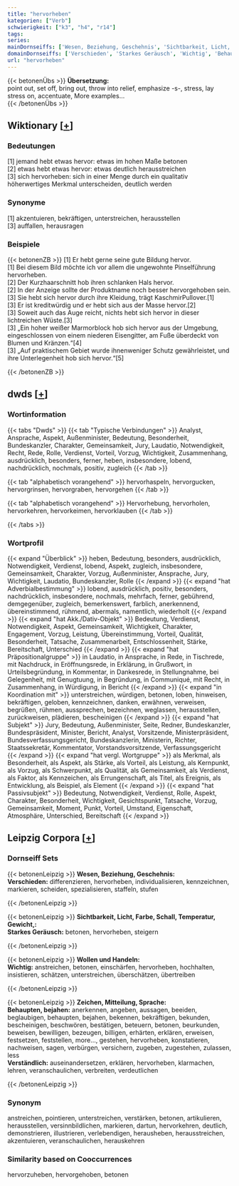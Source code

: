 ```yaml
---
title: "hervorheben"
kategorien: ["Verb"]
schwierigkeit: ["k3", "h4", "r14"]
tags:
series:
mainDornseiffs: ['Wesen, Beziehung, Geschehnis', 'Sichtbarkeit, Licht, Farbe, Schall, Temperatur, Gewicht,', 'Wollen und Handeln', 'Zeichen, Mitteilung, Sprache']
domainDornseiffs: ['Verschieden', 'Starkes Geräusch', 'Wichtig', 'Behaupten, bejahen', 'Verständlich']
url: "hervorheben"
---
```


{{< betonenÜbs >}}
**Übersetzung:**  
point out, set off, bring out, throw into relief, emphasize -s-, stress, lay stress  on, accentuate, More examples...  
{{< /betonenÜbs >}}

## Wiktionary [[+](https://de.wiktionary.org/wiki/hervorheben)]

### Bedeutungen
[1] jemand hebt etwas hervor: etwas im hohen Maße betonen  
[2] etwas hebt etwas hervor: etwas deutlich herausstreichen  
[3] sich hervorheben: sich in einer Menge durch ein qualitativ höherwertiges Merkmal unterscheiden, deutlich werden  

### Synonyme
[1] akzentuieren, bekräftigen, unterstreichen, herausstellen  
[3] auffallen, herausragen  

### Beispiele
{{< betonenZB >}}
[1] Er hebt gerne seine gute Bildung hervor.  
[1] Bei diesem Bild möchte ich vor allem die ungewohnte Pinselführung hervorheben.  
[2] Der Kurzhaarschnitt hob ihren schlanken Hals hervor.  
[2] In der Anzeige sollte der Produktname noch besser hervorgehoben sein.  
[3] Sie hebt sich hervor durch ihre Kleidung, trägt KaschmirPullover.[1]  
[3] Er ist kreditwürdig und er hebt sich aus der Masse hervor.[2]  
[3] Soweit auch das Auge reicht, nichts hebt sich hervor in dieser lichtreichen Wüste.[3]  
[3] „Ein hoher weißer Marmorblock hob sich hervor aus der Umgebung, eingeschlossen von einem niederen Eisengitter, am Fuße überdeckt von Blumen und Kränzen.“[4]  
[3] „Auf praktischem Gebiet wurde ihnenweniger Schutz gewährleistet, und ihre Unterlegenheit hob sich hervor.“[5]  

{{< /betonenZB >}}


## dwds [[+](https://www.dwds.de/wb/hervorheben)]

### Wortinformation
{{< tabs "Dwds" >}}
{{< tab "Typische Verbindungen" >}}
Analyst, Ansprache, Aspekt, Außenminister, Bedeutung, Besonderheit, Bundeskanzler, Charakter, Gemeinsamkeit, Jury, Laudatio, Notwendigkeit, Recht, Rede, Rolle, Verdienst, Vorteil, Vorzug, Wichtigkeit, Zusammenhang, ausdrücklich, besonders, ferner, heben, insbesondere, lobend, nachdrücklich, nochmals, positiv, zugleich
{{< /tab >}}

{{< tab "alphabetisch vorangehend" >}}
hervorhaspeln, hervorgucken, hervorgrinsen, hervorgraben, hervorgehen
{{< /tab >}}

{{< tab "alphabetisch vorangehend" >}}
Hervorhebung, hervorholen, hervorkehren, hervorkeimen, hervorklauben
{{< /tab >}}

{{< /tabs >}}

### Wortprofil
{{< expand "Überblick" >}} heben, Bedeutung, besonders, ausdrücklich, Notwendigkeit, Verdienst, lobend, Aspekt, zugleich, insbesondere, Gemeinsamkeit, Charakter, Vorzug, Außenminister, Ansprache, Jury, Wichtigkeit, Laudatio, Bundeskanzler, Rolle {{< /expand >}}
{{< expand "hat Adverbialbestimmung" >}} lobend, ausdrücklich, positiv, besonders, nachdrücklich, insbesondere, nochmals, mehrfach, ferner, gebührend, demgegenüber, zugleich, bemerkenswert, farblich, anerkennend, übereinstimmend, rühmend, abermals, namentlich, wiederholt {{< /expand >}}
{{< expand "hat Akk./Dativ-Objekt" >}} Bedeutung, Verdienst, Notwendigkeit, Aspekt, Gemeinsamkeit, Wichtigkeit, Charakter, Engagement, Vorzug, Leistung, Übereinstimmung, Vorteil, Qualität, Besonderheit, Tatsache, Zusammenarbeit, Entschlossenheit, Stärke, Bereitschaft, Unterschied {{< /expand >}}
{{< expand "hat Präpositionalgruppe" >}} in Laudatio, in Ansprache, in Rede, in Tischrede, mit Nachdruck, in Eröffnungsrede, in Erklärung, in Grußwort, in Urteilsbegründung, in Kommentar, in Dankesrede, in Stellungnahme, bei Gelegenheit, mit Genugtuung, in Begründung, in Communiqué, mit Recht, in Zusammenhang, in Würdigung, in Bericht {{< /expand >}}
{{< expand "in Koordination mit" >}} unterstreichen, würdigen, betonen, loben, hinweisen, bekräftigen, geloben, kennzeichnen, danken, erwähnen, verweisen, begrüßen, rühmen, aussprechen, bezeichnen, weglassen, herausstellen, zurückweisen, plädieren, bescheinigen {{< /expand >}}
{{< expand "hat Subjekt" >}} Jury, Bedeutung, Außenminister, Seite, Redner, Bundeskanzler, Bundespräsident, Minister, Bericht, Analyst, Vorsitzende, Ministerpräsident, Bundesverfassungsgericht, Bundeskanzlerin, Ministerin, Richter, Staatssekretär, Kommentator, Vorstandsvorsitzende, Verfassungsgericht {{< /expand >}}
{{< expand "hat vergl. Wortgruppe" >}} als Merkmal, als Besonderheit, als Aspekt, als Stärke, als Vorteil, als Leistung, als Kernpunkt, als Vorzug, als Schwerpunkt, als Qualität, als Gemeinsamkeit, als Verdienst, als Faktor, als Kennzeichen, als Errungenschaft, als Titel, als Ereignis, als Entwicklung, als Beispiel, als Element {{< /expand >}}
{{< expand "hat Passivsubjekt" >}} Bedeutung, Notwendigkeit, Verdienst, Rolle, Aspekt, Charakter, Besonderheit, Wichtigkeit, Gesichtspunkt, Tatsache, Vorzug, Gemeinsamkeit, Moment, Punkt, Vorteil, Umstand, Eigenschaft, Atmosphäre, Unterschied, Bereitschaft {{< /expand >}}

## Leipzig Corpora [[+](https://corpora.uni-leipzig.de/en/res?word=hervorheben&corpusId=deu_newscrawl-public_2018)]

### Dornseiff Sets
{{< betonenLeipzig >}}
**Wesen, Beziehung, Geschehnis:**  
**Verschieden:** differenzieren, hervorheben, individualisieren, kennzeichnen, markieren, scheiden, spezialisieren, staffeln, stufen  

{{< /betonenLeipzig >}}


{{< betonenLeipzig >}}
**Sichtbarkeit, Licht, Farbe, Schall, Temperatur, Gewicht,:**  
**Starkes Geräusch:** betonen, hervorheben, steigern  

{{< /betonenLeipzig >}}


{{< betonenLeipzig >}}
**Wollen und Handeln:**  
**Wichtig:** anstreichen, betonen, einschärfen, hervorheben, hochhalten, insistieren, schätzen, unterstreichen, überschätzen, übertreiben  

{{< /betonenLeipzig >}}


{{< betonenLeipzig >}}
**Zeichen, Mitteilung, Sprache:**  
**Behaupten, bejahen:** anerkennen, angeben, aussagen, beeiden, beglaubigen, behaupten, bejahen, bekennen, bekräftigen, bekunden, bescheinigen, beschwören, bestätigen, beteuern, betonen, beurkunden, beweisen, bewilligen, bezeugen, billigen, erhärten, erklären, erweisen, festsetzen, feststellen, more..., gestehen, hervorheben, konstatieren, nachweisen, sagen, verbürgen, versichern, zugeben, zugestehen, zulassen, less  
**Verständlich:** auseinandersetzen, erklären, hervorheben, klarmachen, lehren, veranschaulichen, verbreiten, verdeutlichen  

{{< /betonenLeipzig >}}

### Synonym
anstreichen, pointieren, unterstreichen, verstärken, betonen, artikulieren, herausstellen, versinnbildlichen, markieren, dartun, hervorkehren, deutlich, demonstrieren, illustrieren, verlebendigen, herausheben, herausstreichen, akzentuieren, veranschaulichen, herauskehren


### Similarity based on Cooccurrences
hervorzuheben, hervorgehoben, betonen

